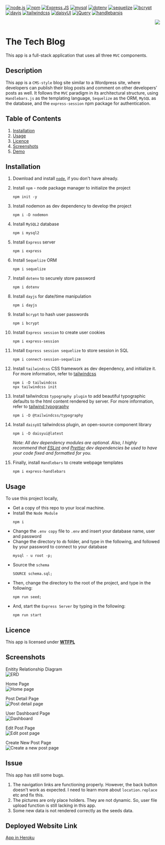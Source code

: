 
[![node.js](https://img.shields.io/badge/Node.js-blue?style=for-the-badge&logo=Node.js&logoColor=white&labelColor=red)](https://nodejs.org/en) [![npm](https://img.shields.io/badge/npm-blue?style=for-the-badge&logo=npm&logoColor=white&labelColor=red)](https://www.npmjs.com/) [![Express JS](https://img.shields.io/badge/express.js-blue?style=for-the-badge&logo=express&logoColor=white&labelColor=red)](https://expressjs.com/) 
[![mysql](https://img.shields.io/badge/mysql-blue?style=for-the-badge&logo=mysql&logoColor=white&labelColor=red)](https://www.mysql.com/) [![dotenv](https://img.shields.io/badge/dotenv-blue?style=for-the-badge&logo=dotenv&logoColor=white&labelColor=red)](https://www.npmjs.com/package/dotenv) [![sequelize](https://img.shields.io/badge/sequelize-blue?style=for-the-badge&logo=sequelize&logoColor=white&labelColor=red)](https://sequelize.org/) [![bcrypt](https://img.shields.io/badge/bcrypt-blue?style=for-the-badge&logo=bcrypt&logoColor=white&labelColor=red)](https://www.npmjs.com/package/bcrypt) [![dayjs](https://img.shields.io/badge/dayjs-blue?style=for-the-badge&logo=dayjs&logoColor=white&labelColor=red)](https://day.js.org/en/)  [![tailwindcss](https://img.shields.io/badge/tailwindcss-blue?style=for-the-badge&logo=tailwindcss&logoColor=white&labelColor=red)](https://tailwindcss.com)  [![daisyUI](https://img.shields.io/badge/daisyUI-blue?style=for-the-badge&logo=daisyUI&logoColor=white&labelColor=red)](https://daisyui.com/) [![jQuery](https://img.shields.io/badge/jQuery-blue?style=for-the-badge&logo=jQuery&logoColor=white&labelColor=red)](https://jquery.com/) [![handlebarsjs](https://img.shields.io/badge/handlebars.js-blue?style=for-the-badge&logo=handlebars.js&logoColor=white&labelColor=red)](https://handlebarsjs.com/) 


<div align="right"> 
<a href= "http://www.wtfpl.net/about/"><img src = "https://img.shields.io/badge/License-WTFPL-brightgreen.svg"></a>
</div>

# The Tech Blog 

This app is a full-stack application that uses all three `MVC` components.

##  Description

This app is a `CMS-style` blog site similar to a Wordpress site, where developers can publish their blog posts and comment on other developers’ posts as well. It follows the `MVC` paradigm in its architectural structure, using `Handlebars.js` as the templating language, `Sequelize` as the ORM, `MySQL` as the database, and the `express-session` npm package for authentication.

## Table of Contents

1. [Installation](#installation)
1. [Usage](#usage)
1. [Licence](#licence)
1. [Screenshots](#screenshots)
1. [Demo](#demo)


## Installation 

1. Download and install [`node`](https://nodejs.org/en), if you don't have already.
         
1. Install `npm` - node package manager to initialize the project
    ```
    npm init -y
    ```
1. Install nodemon as dev dependency to develop the project
    ```
    npm i -D nodemon
    ```
1. Install `MySQL2` database
    ```
    npm i mysql2
    ```
1. Install `Express` server
    ```
    npm i express
    ```
1. Install `Sequelize` ORM
    ```
    npm i sequelize 
    ```
1. Install `dotenv` to securely store password  
    ```
    npm i dotenv
    ```
1. Install `dayjs` for date/time manipulation
    ```
    npm i dayjs
    ```
1. Install `bcrypt` to hash user passwords  
    ```
    npm i bcrypt
    ```
1. Install `Express session` to create user cookies
    ```
    npm i express-session   
    ```
1. Install `Express session sequelize` to store session in SQL
    ```
    npm i connect-session-sequelize 
    ```
1. Install `tailwindcss` CSS framework as dev dependency, and initialize it. For more information, refer to [tailwindcss](https://tailwindcss.com/)
    ```
    npm i -D tailwindcss
    npx tailwindcss init
    ```
1. Install tailwindcss `typography plugin` to add beautiful typographic defaults to the html content rendered by server. For more information, refer to [tailwind typography](https://github.com/tailwindlabs/tailwindcss-typography)
    ```
    npm i -D @tailwindcss/typography
    ```
1. Install `daisyUI` tailwindcss plugin, an open-source component library
    ``` 
    npm i -D daisyui@latest
    ```
    *Note: All dev dependency modules are optional. Also, I highly recommend that [ESLint](https://eslint.org/) and [Prettier](https://prettier.io/) dev dependencies be used to have your code fixed and formatted for you.*

1. Finally, install `Handlebars` to create webpage templates
    ```
    npm i express-handlebars
    ```

## Usage

To use this project locally,
- Get a copy of this repo to your local machine.
- Install the `Node Module`
    ```
    npm i
    ```
- Change the `.env copy` file to `.env` and insert your database name, user and password
- Change the directory to `db` folder, and type in the following, and followed by your password to connect to your database 
    ```
    mysql - u root -p;
  ```
- Source the `schema`
    ```
    SOURCE schema.sql;
    ```
- Then, change the directory to the root of the project, and type in the following:
    ```
    npm run seed;
    ```
- And, start the `Express Server` by typing in the following:
    ```
    npm run start
    ```

## Licence

This app is licensed under [**WTFPL**](http://www.wtfpl.net/about/)

## Screenshots

Enitity Relationship Diagram      
![ERD](./assets/images/tech-blog-erd.jpg)  

Home Page     
![Home page](./assets/images/home.png)       

Post Detail Page     
![Post detail page](./assets/images/post-detail.png)       

User Dashboard Page   
![Dashboard](./assets/images/dashboard.png)       

Edit Post Page    
![Edit post page](./assets/images/edit-post.png)       

Create New Post Page      
![Create a new post page](./assets/images/create-post.png)       

## Issue
This app has still some bugs.
1. The navigation links are functioning properly. However, the back button doesn't work as expected. I need to learn more about `location.replace` etc and fix this.
1. The pictures are only place holders. They are not dynamic. So, user file upload function is still lacking in this app.
1. Some new data is not rendered correctly as the seeds data. 

## Deployed Website Link
[App in Heroku](https://simplesuyash-tech-blog-97da35edb183.herokuapp.com/)
